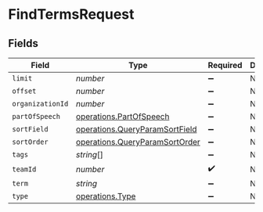 # FindTermsRequest


## Fields

| Field                                                                                   | Type                                                                                    | Required                                                                                | Description                                                                             |
| --------------------------------------------------------------------------------------- | --------------------------------------------------------------------------------------- | --------------------------------------------------------------------------------------- | --------------------------------------------------------------------------------------- |
| `limit`                                                                                 | *number*                                                                                | :heavy_minus_sign:                                                                      | N/A                                                                                     |
| `offset`                                                                                | *number*                                                                                | :heavy_minus_sign:                                                                      | N/A                                                                                     |
| `organizationId`                                                                        | *number*                                                                                | :heavy_minus_sign:                                                                      | N/A                                                                                     |
| `partOfSpeech`                                                                          | [operations.PartOfSpeech](../../../sdk/models/operations/partofspeech.md)               | :heavy_minus_sign:                                                                      | N/A                                                                                     |
| `sortField`                                                                             | [operations.QueryParamSortField](../../../sdk/models/operations/queryparamsortfield.md) | :heavy_minus_sign:                                                                      | N/A                                                                                     |
| `sortOrder`                                                                             | [operations.QueryParamSortOrder](../../../sdk/models/operations/queryparamsortorder.md) | :heavy_minus_sign:                                                                      | N/A                                                                                     |
| `tags`                                                                                  | *string*[]                                                                              | :heavy_minus_sign:                                                                      | N/A                                                                                     |
| `teamId`                                                                                | *number*                                                                                | :heavy_check_mark:                                                                      | N/A                                                                                     |
| `term`                                                                                  | *string*                                                                                | :heavy_minus_sign:                                                                      | N/A                                                                                     |
| `type`                                                                                  | [operations.Type](../../../sdk/models/operations/type.md)                               | :heavy_minus_sign:                                                                      | N/A                                                                                     |